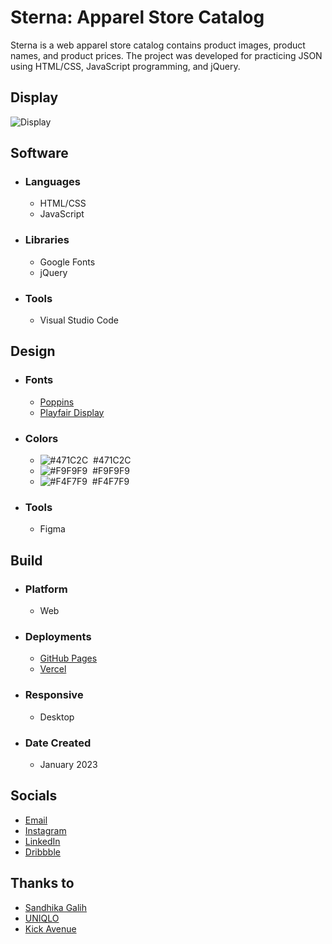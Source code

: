 # Sterna: Apparel Store Catalog
Sterna is a web apparel store catalog contains product images, product names, and product prices. The project was developed for practicing JSON using HTML/CSS, JavaScript programming, and jQuery.

## Display
![Display](https://cdn.dribbble.com/users/6699911/screenshots/20498645/media/bdd08b972687cef09f94a750ef16c9f4.png)

## Software
- ### Languages
  - HTML/CSS
  - JavaScript

- ### Libraries
  - Google Fonts
  - jQuery
  
- ### Tools
  - Visual Studio Code

## Design
- ### Fonts
  - [Poppins](https://fonts.google.com/specimen/Poppins)
  - [Playfair Display](https://fonts.google.com/specimen/Playfair+Display)

- ### Colors
  - ![#471C2C](https://placehold.co/20x20/471C2C/471C2C.png)  #471C2C
  - ![#F9F9F9](https://placehold.co/20x20/F9F9F9/F9F9F9.png)  #F9F9F9
  - ![#F4F7F9](https://placehold.co/20x20/F4F7F9/F4F7F9.png)  #F4F7F9
  
- ### Tools
  - Figma

## Build
- ### Platform
  - Web
  
- ### Deployments
  - [GitHub Pages](https://luqmanherifa.github.io/sterna-apparel-store-catalog)
  - [Vercel](https://sterna-luqmanherifa.vercel.app)

- ### Responsive
  - Desktop

- ### Date Created
  - January 2023

## Socials
  - [Email](mailto:luqmanherifa@gmail.com)
  - [Instagram](https://www.instagram.com/luqmanherifa)
  - [LinkedIn](https://www.linkedin.com/in/luqmanherifa)
  - [Dribbble](https://dribbble.com/luqmanherifa)

## Thanks to
  - [Sandhika Galih](https://www.youtube.com/@sandhikagalihWPU)
  - [UNIQLO](https://www.uniqlo.com/)
  - [Kick Avenue](https://www.kickavenue.com/)
